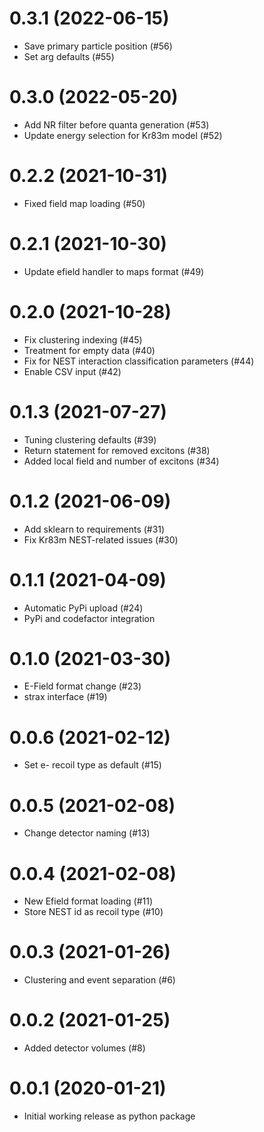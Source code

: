 0.3.1 (2022-06-15)
==================
  * Save primary particle position (#56)
  * Set arg defaults (#55)

0.3.0 (2022-05-20)
==================
  * Add NR filter before quanta generation (#53)
  * Update energy selection for Kr83m model (#52)

0.2.2 (2021-10-31)
==================
  * Fixed field map loading (#50)

0.2.1 (2021-10-30)
==================
  * Update efield handler to maps format (#49)

0.2.0 (2021-10-28)
==================
  * Fix clustering indexing (#45)
  * Treatment for empty data (#40)
  * Fix for NEST interaction classification parameters (#44)
  * Enable CSV input (#42) 

0.1.3 (2021-07-27)
==================
  * Tuning clustering defaults (#39)
  * Return statement for removed excitons (#38)
  * Added local field and number of excitons (#34)

0.1.2 (2021-06-09)
==================
  * Add sklearn to requirements (#31)
  * Fix Kr83m NEST-related issues (#30)

0.1.1 (2021-04-09)
==================
  * Automatic PyPi upload (#24)
  * PyPi and codefactor integration

0.1.0 (2021-03-30)
==================
  * E-Field format change (#23)
  * strax interface (#19)

0.0.6 (2021-02-12)
==================
  * Set e- recoil type as default (#15)

0.0.5 (2021-02-08)
==================
  * Change detector naming (#13)

0.0.4 (2021-02-08)
==================
  * New Efield format loading (#11)
  * Store NEST id as recoil type (#10)

0.0.3 (2021-01-26)
==================
  * Clustering and event separation (#6)

0.0.2 (2021-01-25)
==================
  * Added detector volumes (#8)

0.0.1 (2020-01-21)
==================
  * Initial working release as python package

